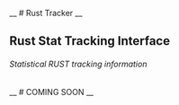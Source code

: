 __ # Rust Tracker __
## Rust Stat Tracking Interface
###### Statistical RUST tracking information

__ # COMING SOON __